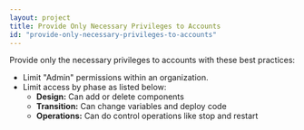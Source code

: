 ```yaml
---
layout: project
title: Provide Only Necessary Privileges to Accounts
id: "provide-only-necessary-privileges-to-accounts"
---
```


Provide only the necessary privileges to accounts with these best practices:


* Limit "Admin" permissions within an organization.
* Limit access by phase as listed below:
    * **Design:** Can add or delete components
    * **Transition:** Can change variables and deploy code
    * **Operations:** Can do control operations like stop and restart
